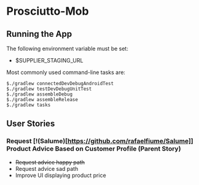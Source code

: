 # Prosciutto-Mob

## Running the App

The following environment variable must be set:
* $SUPPLIER_STAGING_URL

Most commonly used command-line tasks are:

    $./gradlew connectedDevDebugAndroidTest
    $./gradlew testDevDebugUnitTest
    $./gradlew assembleDebug
    $./gradlew assembleRelease
    $./gradlew tasks

## User Stories

### Request [!(Salume)[https://github.com/rafaelfiume/Salume]] Product Advice Based on Customer Profile (Parent Story)
* ~~Request advice happy path~~
* Request advice sad path
* Improve UI displaying product price
